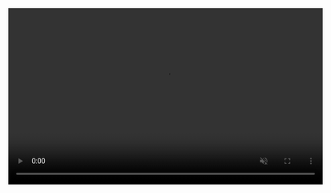 <video width="640" height="360" controls autoplay muted>
  <source src="https://media1.giphy.com/media/v1.Y2lkPTc5MGI3NjExdmVyMTJvcHk5MHh1aGx2NXBnanZ2Y3p1dnJzdXY3c3R3aXdxd2M5ciZlcD12MV9pbnRlcm5hbF9naWZfYnlfaWQmY3Q9Zw/vmYLs8YPx7g3kQeVW8/giphy.gif" type="video/mp4">
</video>
